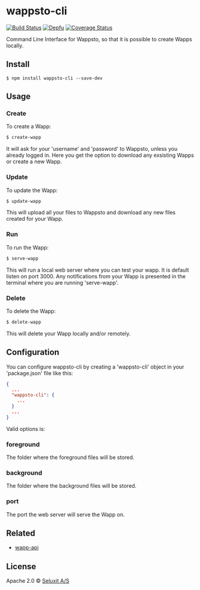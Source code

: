 # wappsto-cli
[![Build Status](https://travis-ci.com/Wappsto/wappsto-cli.svg?branch=master)](https://travis-ci.com/Wappsto/wappsto-cli)
[![Depfu](https://badges.depfu.com/badges/c25acea9b059ab7760cb61d1de54f29d/overview.svg)](https://depfu.com/github/Wappsto/wappsto-cli?project_id=7056)
[![Coverage Status](https://coveralls.io/repos/github/Wappsto/wappsto-cli/badge.svg?branch=master)](https://coveralls.io/github/Wappsto/wappsto-cli?branch=master)

Command Line Interface for Wappsto, so that it is possible to create Wapps locally.


## Install

```
$ npm install wappsto-cli --save-dev
```

## Usage

### Create

To create a Wapp:

```sh
$ create-wapp
```

It will ask for your 'username' and 'password' to Wappsto, unless you already logged in.
Here you get the option to download any exsisting Wapps or create a new Wapp.

### Update

To update the Wapp:

```sh
$ update-wapp
```

This will upload all your files to Wappsto and download any new files created for your Wapp.

### Run

To run the Wapp:

```sh
$ serve-wapp
```

This will run a local web server where you can test your wapp. It is default listen on port 3000.
Any notifications from your Wapp is presented in the terminal where you are running 'serve-wapp'.

### Delete

To delete the Wapp:

```sh
$ delete-wapp
```

This will delete your Wapp locally and/or remotely.

## Configuration

You can configure wappsto-cli by creating a 'wappsto-cli' object in your 'package.json' file like this:

```json
{
  ...
  "wappsto-cli": {
    ...
  }
  ...
}
```

Valid options is:

### foreground

The folder where the foreground files will be stored.

### background

The folder where the background files will be stored.

### port

The port the web server will serve the Wapp on.

## Related

- [wapp-api](https://github.com/wappsto/wapp-api)

## License

Apache 2.0 © [Seluxit A/S](https://www.seluxit.com)
